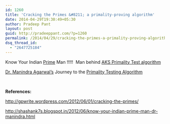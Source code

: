 ```yaml
---
id: 1260
title: 'Cracking the Primes &#8211; a primality-proving algorithm'
date: 2014-04-29T19:30:49+05:30
author: Pradeep Pant
layout: post
guid: http://pradeeppant.com/?p=1260
permalink: /2014/04/29/cracking-the-primes-a-primality-proving-algorithm/
dsq_thread_id:
  - "2647725184"
---
```

Know Your Indian [Prime](http://en.wikipedia.org/wiki/Prime_number) Man !!!!!  Man behind [AKS Primality Test algorithm](http://en.wikipedia.org/wiki/AKS_primality_test "AKS primality test")

[Dr. Manindra Agarwal’s](http://www.cse.iitk.ac.in/users/manindra/) Journey to the [Primality Testing Algorithm](http://en.wikipedia.org/wiki/Primality_test)



&nbsp;

**References:**

<http://gpwrite.wordpress.com/2012/06/01/cracking-the-primes/>

<http://shashank7s.blogspot.in/2012/06/know-your-indian-prime-man-dr-manindra.html>
